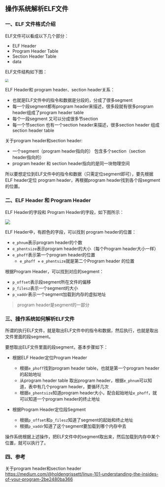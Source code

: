 ## 操作系统解析ELF文件

### 一、ELF 文件格式介绍

ELF文件可以看成以下几个部分：

- ELF Header
- Program Header Table
- Section Header Table
- data

ELF文件结构如下图：

<img src="https://i.loli.net/2021/05/26/jlvsuaKqr2ewtT8.jpg" style="zoom: 67%;" />

ELF Header和 program header、section header关系：

- 也就是ELF文件中的指令和数据是分段的，分成了很多segment
- 每一个段segment都有program header来描述，很多段就有很多program header组成了program header table
- 每个一段segment 又可以分成很多节section
- 每一个节section 也有一个section header来描述，很多section header 组成section header table

 

关于program header和section header:

- 一个segment（program header指向的） 包含多个section（section header指向的）
- program header 和 section header指向的是同一块物理空间

所以要想定位到ELF文件中的指令和数据（只需定位segment即可），要先根据ELF header定位 program header，再根据program header找到各个段segment的位置。



### 二、ELF Header 和 Program Header

ELF Header的字段和 Program Header的字段，如下图所示：

![](https://i.loli.net/2021/05/26/fbTsJ1QXcA6ajEr.png)

ELF Header中，有颜色的字段，可以找到 program header的位置：

- ```e_phnum```表示program header的个数
- ```e_phentsize```表示program header的大小（每个Program header大小一样）
- ```e_phoff```表示第一个program header的位置
  - ```e_phoff ```+ ```e_phentsize```就是第二个Program header 的位置



根据Program Header，可以找到对应的segment：

- ```p_offset```表示段segment所在文件的偏移
- ```p_filesz```表示一个segment的大小
- ```p_vaddr```表示一个segment加载到内存的虚拟地址



> program header是segment的一部分

### 三、操作系统如何解析ELF文件

所谓的执行ELF文件，就是取出ELF文件中的指令和数据，然后执行，也就是取出文件里面的段segment。

要想取出ELF文件里面的段segment，基本步骤如下：

- 根据ELF Header定位Program Header
  - 根据```e_phoff```找到program header table，也就是第一个program header的起始地址
  - 从program header table 取出program header，根据```e_phnum```可以知道，表中有几个program header，要循环几次
  - 根据```e_phentsize```知道program header大小，配合起始地址```e_phoff```，就可以知道一个program header的终止地址

- 根据Program Header定位段Segment
  - 根据```p_offset```和```p_filesz```知道了segment的起始和终止地址
  - 根据```p_vaddr```知道了这个segment要加载到哪个内存中去

操作系统根据上述操作，把ELF文件中的segment取出来，然后加载到内存中某个位置，就可以执行了。

### 四、参考

关于program header和section header https://medium.com/@holdengrissett/linux-101-understanding-the-insides-of-your-program-2be2480ba366

